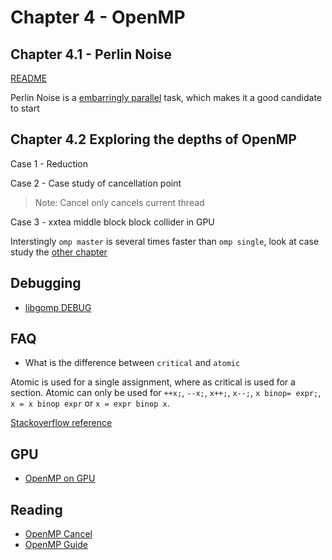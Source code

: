 # Chapter 4 - OpenMP

## Chapter 4.1 - Perlin Noise

[README](./4.1/README.md)

Perlin Noise is a [embarringly parallel](https://en.wikipedia.org/wiki/Embarrassingly_parallel) task, which makes it a good candidate to start

## Chapter 4.2 Exploring the depths of OpenMP

Case 1 - Reduction

Case 2 - Case study of cancellation point

> Note: Cancel only cancels current thread

Case 3 - xxtea middle block block collider in GPU


Interstingly `omp master` is several times faster than `omp single`, look at case study the [other chapter](../chapter-acceleration/openacc/sandpile/README.md)

## Debugging

- [libgomp DEBUG](https://gcc.gnu.org/onlinedocs/libgomp/GOMP_005fDEBUG.html)

## FAQ

- What is the difference between `critical` and `atomic`

Atomic is used for a single assignment, where as critical is used for a section.
Atomic can only be used for `++x;`, `--x;`, `x++;`, `x--;`, `x binop= expr;`, `x = x binop expr` or `x = expr binop x`.

[Stackoverflow reference](https://stackoverflow.com/questions/7798010/what-is-the-difference-between-atomic-and-critical-in-openmp)

## GPU

- [OpenMP on GPU](https://on-demand.gputechconf.com/gtc/2018/presentation/s8344-openmp-on-gpus-first-experiences-and-best-practices.pdf)

## Reading

- [OpenMP Cancel](http://jakascorner.com/blog/2016/08/omp-cancel.html)
- [OpenMP Guide](https://bisqwit.iki.fi/story/howto/openmp/#Abstract)
